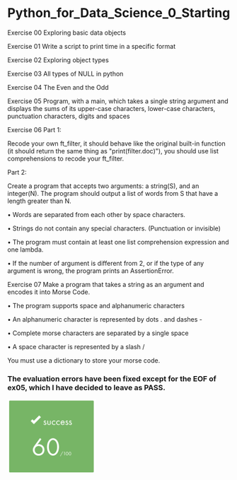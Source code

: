# Python_for_Data_Science_0_Starting

Exercise 00
Exploring basic data objects

Exercise 01
Write a script to print time in a specific format

Exercise 02
Exploring object types

Exercise 03
All types of NULL in python

Exercise 04
The Even and the Odd

Exercise 05
Program, with a main, which takes a single string argument and displays the sums of its upper-case characters, lower-case characters, punctuation characters, digits and spaces

Exercise 06
Part 1:

Recode your own ft_filter, it should behave like the original built-in function (it should return the same thing as "print(filter.doc)"), you should use list comprehensions to recode your ft_filter.

Part 2:

Create a program that accepts two arguments: a string(S), and an integer(N). The program should output a list of words from S that have a length greater than N.

• Words are separated from each other by space characters.

• Strings do not contain any special characters. (Punctuation or invisible)

• The program must contain at least one list comprehension expression and one lambda.

• If the number of argument is different from 2, or if the type of any argument is wrong, the program prints an AssertionError.

Exercise 07
Make a program that takes a string as an argument and encodes it into Morse Code.

• The program supports space and alphanumeric characters

• An alphanumeric character is represented by dots . and dashes -

• Complete morse characters are separated by a single space

• A space character is represented by a slash /

You must use a dictionary to store your morse code.

### The evaluation errors have been fixed except for the EOF of ex05, which I have decided to leave as PASS.


<p align="left">
  <img src="https://github.com/beatriangu/Python_for_Data_Science_0_Starting/blob/main/Screenshot%20from%202024-09-06%2017-40-44.png?raw=true" alt="Miniatura" width="200"/>
</p>

